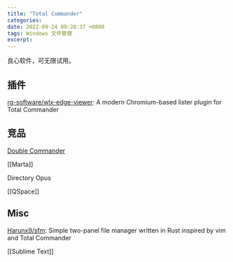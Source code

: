 ```yaml
---
title: "Total Commander"
categories: 
date: 2022-09-24 09:28:37 +0800
tags: Windows 文件管理
excerpt: 
---
```



良心软件，可无限试用。


## 插件

[rg-software/wlx-edge-viewer](https://github.com/rg-software/wlx-edge-viewer): A modern Chromium-based lister plugin for Total Commander


## 竞品

[Double Commander](https://www.doublecommander.com/)

[[Marta]]

Directory Opus

[[QSpace]]

## Misc


[Harunx9/sfm](https://github.com/Harunx9/sfm): Simple two-panel file manager written in Rust inspired by vim and Total Commander

[[Sublime Text]]


